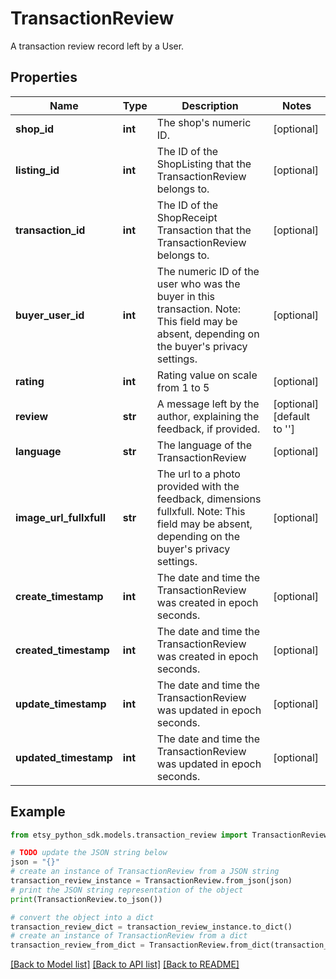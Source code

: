 # TransactionReview

A transaction review record left by a User.

## Properties

Name | Type | Description | Notes
------------ | ------------- | ------------- | -------------
**shop_id** | **int** | The shop&#39;s numeric ID. | [optional] 
**listing_id** | **int** | The ID of the ShopListing that the TransactionReview belongs to. | [optional] 
**transaction_id** | **int** | The ID of the ShopReceipt Transaction that the TransactionReview belongs to. | [optional] 
**buyer_user_id** | **int** | The numeric ID of the user who was the buyer in this transaction. Note: This field may be absent, depending on the buyer&#39;s privacy settings. | [optional] 
**rating** | **int** | Rating value on scale from 1 to 5 | [optional] 
**review** | **str** | A message left by the author, explaining the feedback, if provided. | [optional] [default to '']
**language** | **str** | The language of the TransactionReview | [optional] 
**image_url_fullxfull** | **str** | The url to a photo provided with the feedback, dimensions fullxfull. Note: This field may be absent, depending on the buyer&#39;s privacy settings. | [optional] 
**create_timestamp** | **int** | The date and time the TransactionReview was created in epoch seconds. | [optional] 
**created_timestamp** | **int** | The date and time the TransactionReview was created in epoch seconds. | [optional] 
**update_timestamp** | **int** | The date and time the TransactionReview was updated in epoch seconds. | [optional] 
**updated_timestamp** | **int** | The date and time the TransactionReview was updated in epoch seconds. | [optional] 

## Example

```python
from etsy_python_sdk.models.transaction_review import TransactionReview

# TODO update the JSON string below
json = "{}"
# create an instance of TransactionReview from a JSON string
transaction_review_instance = TransactionReview.from_json(json)
# print the JSON string representation of the object
print(TransactionReview.to_json())

# convert the object into a dict
transaction_review_dict = transaction_review_instance.to_dict()
# create an instance of TransactionReview from a dict
transaction_review_from_dict = TransactionReview.from_dict(transaction_review_dict)
```
[[Back to Model list]](../README.md#documentation-for-models) [[Back to API list]](../README.md#documentation-for-api-endpoints) [[Back to README]](../README.md)


